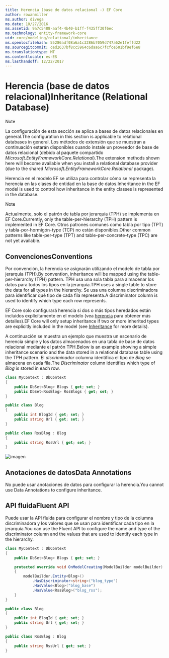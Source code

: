 ```yaml
---
title: Herencia (base de datos relacional -) EF Core
author: rowanmiller
ms.author: divega
ms.date: 10/27/2016
ms.assetid: 9a7c5488-aaf4-4b40-b1ff-f435ff30f6ec
ms.technology: entity-framework-core
uid: core/modeling/relational/inheritance
ms.openlocfilehash: 55286adf08a6a1c3286b7059d747a62e1feffd22
ms.sourcegitcommit: ced2637bf8cc5964c6daa6c7fcfce501bf9ef6e8
ms.translationtype: MT
ms.contentlocale: es-ES
ms.lasthandoff: 12/22/2017
---
```

# <a name="inheritance-relational-database"></a><span data-ttu-id="c03b1-102">Herencia (base de datos relacional)</span><span class="sxs-lookup"><span data-stu-id="c03b1-102">Inheritance (Relational Database)</span></span>

> [!NOTE]  
> <span data-ttu-id="c03b1-103">La configuración de esta sección se aplica a bases de datos relacionales en general.</span><span class="sxs-lookup"><span data-stu-id="c03b1-103">The configuration in this section is applicable to relational databases in general.</span></span> <span data-ttu-id="c03b1-104">Los métodos de extensión que se muestran a continuación estarán disponibles cuando instale un proveedor de base de datos relacional (debido al paquete compartido *Microsoft.EntityFrameworkCore.Relational*).</span><span class="sxs-lookup"><span data-stu-id="c03b1-104">The extension methods shown here will become available when you install a relational database provider (due to the shared *Microsoft.EntityFrameworkCore.Relational* package).</span></span>

<span data-ttu-id="c03b1-105">Herencia en el modelo EF se utiliza para controlar cómo se representa la herencia en las clases de entidad en la base de datos.</span><span class="sxs-lookup"><span data-stu-id="c03b1-105">Inheritance in the EF model is used to control how inheritance in the entity classes is represented in the database.</span></span>

> [!NOTE]  
> <span data-ttu-id="c03b1-106">Actualmente, solo el patrón de tabla por jerarquía (TPH) se implementa en EF Core.</span><span class="sxs-lookup"><span data-stu-id="c03b1-106">Currently, only the table-per-hierarchy (TPH) pattern is implemented in EF Core.</span></span> <span data-ttu-id="c03b1-107">Otros patrones comunes como tabla por tipo (TPT) y tabla-por-hormigón-type (TCP) no están disponibles.</span><span class="sxs-lookup"><span data-stu-id="c03b1-107">Other common patterns like table-per-type (TPT) and table-per-concrete-type (TPC) are not yet available.</span></span>

## <a name="conventions"></a><span data-ttu-id="c03b1-108">Convenciones</span><span class="sxs-lookup"><span data-stu-id="c03b1-108">Conventions</span></span>

<span data-ttu-id="c03b1-109">Por convención, la herencia se asignarán utilizando el modelo de tabla por jerarquía (TPH).</span><span class="sxs-lookup"><span data-stu-id="c03b1-109">By convention, inheritance will be mapped using the table-per-hierarchy (TPH) pattern.</span></span> <span data-ttu-id="c03b1-110">TPH usa una sola tabla para almacenar los datos para todos los tipos en la jerarquía.</span><span class="sxs-lookup"><span data-stu-id="c03b1-110">TPH uses a single table to store the data for all types in the hierarchy.</span></span> <span data-ttu-id="c03b1-111">Se usa una columna discriminadora para identificar qué tipo de cada fila representa.</span><span class="sxs-lookup"><span data-stu-id="c03b1-111">A discriminator column is used to identify which type each row represents.</span></span>

<span data-ttu-id="c03b1-112">EF Core solo configurará herencia si dos o más tipos heredados están incluidos explícitamente en el modelo (vea [herencia](../inheritance.md) para obtener más detalles).</span><span class="sxs-lookup"><span data-stu-id="c03b1-112">EF Core will only setup inheritance if two or more inherited types are explicitly included in the model (see [Inheritance](../inheritance.md) for more details).</span></span>

<span data-ttu-id="c03b1-113">A continuación se muestra un ejemplo que muestra un escenario de herencia simple y los datos almacenados en una tabla de base de datos relacional mediante el patrón TPH.</span><span class="sxs-lookup"><span data-stu-id="c03b1-113">Below is an example showing a simple inheritance scenario and the data stored in a relational database table using the TPH pattern.</span></span> <span data-ttu-id="c03b1-114">El *discriminador* columna identifica el tipo de *Blog* se almacena en cada fila.</span><span class="sxs-lookup"><span data-stu-id="c03b1-114">The *Discriminator* column identifies which type of *Blog* is stored in each row.</span></span>

<!-- [!code-csharp[Main](samples/core/relational/Modeling/Conventions/Samples/InheritanceDbSets.cs)] -->
``` csharp
class MyContext : DbContext
{
    public DbSet<Blog> Blogs { get; set; }
    public DbSet<RssBlog> RssBlogs { get; set; }
}

public class Blog
{
    public int BlogId { get; set; }
    public string Url { get; set; }
}

public class RssBlog : Blog
{
    public string RssUrl { get; set; }
}
```

![imagen](_static/inheritance-tph-data.png)

## <a name="data-annotations"></a><span data-ttu-id="c03b1-116">Anotaciones de datos</span><span class="sxs-lookup"><span data-stu-id="c03b1-116">Data Annotations</span></span>

<span data-ttu-id="c03b1-117">No puede usar anotaciones de datos para configurar la herencia.</span><span class="sxs-lookup"><span data-stu-id="c03b1-117">You cannot use Data Annotations to configure inheritance.</span></span>

## <a name="fluent-api"></a><span data-ttu-id="c03b1-118">API fluida</span><span class="sxs-lookup"><span data-stu-id="c03b1-118">Fluent API</span></span>

<span data-ttu-id="c03b1-119">Puede usar la API fluida para configurar el nombre y tipo de la columna discriminadora y los valores que se usan para identificar cada tipo en la jerarquía.</span><span class="sxs-lookup"><span data-stu-id="c03b1-119">You can use the Fluent API to configure the name and type of the discriminator column and the values that are used to identify each type in the hierarchy.</span></span>

<!-- [!code-csharp[Main](samples/core/relational/Modeling/FluentAPI/Samples/InheritanceTPHDiscriminator.cs?highlight=7,8,9,10)] -->
``` csharp
class MyContext : DbContext
{
    public DbSet<Blog> Blogs { get; set; }

    protected override void OnModelCreating(ModelBuilder modelBuilder)
    {
        modelBuilder.Entity<Blog>()
            .HasDiscriminator<string>("blog_type")
            .HasValue<Blog>("blog_base")
            .HasValue<RssBlog>("blog_rss");
    }
}

public class Blog
{
    public int BlogId { get; set; }
    public string Url { get; set; }
}

public class RssBlog : Blog
{
    public string RssUrl { get; set; }
}
```
